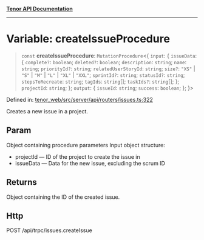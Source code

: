 [**Tenor API Documentation**](../../README.md)

***

# Variable: createIssueProcedure

> `const` **createIssueProcedure**: `MutationProcedure`\<\{ `input`: \{ `issueData`: \{ `complete?`: `boolean`; `deleted?`: `boolean`; `description`: `string`; `name`: `string`; `priorityId?`: `string`; `relatedUserStoryId`: `string`; `size?`: `"XS"` \| `"S"` \| `"M"` \| `"L"` \| `"XL"` \| `"XXL"`; `sprintId?`: `string`; `statusId?`: `string`; `stepsToRecreate`: `string`; `tagIds`: `string`[]; `taskIds?`: `string`[]; \}; `projectId`: `string`; \}; `output`: \{ `issueId`: `string`; `success`: `boolean`; \}; \}\>

Defined in: [tenor\_web/src/server/api/routers/issues.ts:322](https://github.com/Apantli/Tenor/blob/551fcec623199ab0ac9668d926e7d67c9012d18e/tenor_web/src/server/api/routers/issues.ts#L322)

Creates a new issue in a project.

## Param

Object containing procedure parameters
Input object structure:
- projectId — ID of the project to create the issue in
- issueData — Data for the new issue, excluding the scrum ID

## Returns

Object containing the ID of the created issue.

## Http

POST /api/trpc/issues.createIssue

